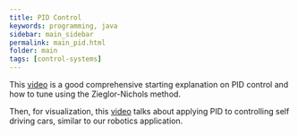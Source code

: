 ```yaml
---
title: PID Control
keywords: programming, java
sidebar: main_sidebar
permalink: main_pid.html
folder: main
tags: [control-systems]
---
```


This [video](https://www.youtube.com/watch?v=UOuRx9Ujsog) is a good comprehensive starting explanation on PID control and how to tune using the Zieglor-Nichols method.

Then, for visualization, this [video](https://www.youtube.com/watch?v=4Y7zG48uHRo) talks about applying PID to controlling self driving cars, similar to our robotics application.